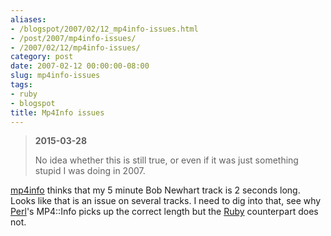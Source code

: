 ```yaml
---
aliases:
- /blogspot/2007/02/12_mp4info-issues.html
- /post/2007/mp4info-issues/
- /2007/02/12/mp4info-issues/
category: post
date: 2007-02-12 00:00:00-08:00
slug: mp4info-issues
tags:
- ruby
- blogspot
title: Mp4Info issues
---
```


> 
 > **2015-03-28**
>
 > No idea whether this is still true, or even if it was just something stupid I was doing in 2007.

[mp4info](https://github.com/arbarlow/ruby-mp4info) thinks that my 5 minute Bob Newhart track is 2 seconds long. Looks like that is an issue on several tracks. I need to dig into that, see why [Perl](../../../card/Perl.md)'s MP4::Info picks up the correct length but the [Ruby](../../../card/Ruby.md) counterpart does not.